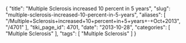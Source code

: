 {
    "title": "Multiple Sclerosis increased 10 percent in 5 years",
    "slug": "multiple-sclerosis-increased-10-percent-in-5-years",
    "aliases": [
        "/Multiple+Sclerosis+increased+10+percent+in+5+years+-+Oct+2013",
        "/4701"
    ],
    "tiki_page_id": 4701,
    "date": "2013-10-28",
    "categories": [
        "Multiple Sclerosis"
    ],
    "tags": [
        "Multiple Sclerosis"
    ]
}